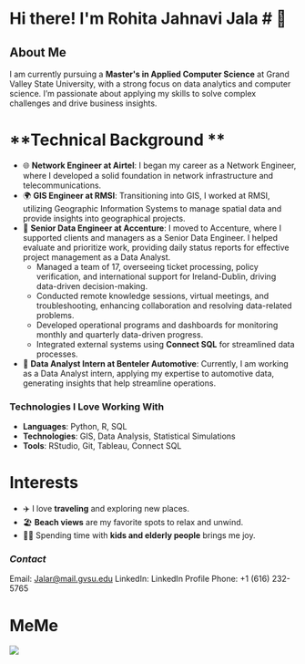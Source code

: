 # **Hi there! I'm Rohita Jahnavi Jala** # 👋

## About Me
I am currently pursuing a **Master's in Applied Computer Science** at Grand Valley State University, with a strong focus on data analytics and computer science. I’m passionate about applying my skills to solve complex challenges and drive business insights.

# **Technical Background **
- 🌐 **Network Engineer at Airtel**: I began my career as a Network Engineer, where I developed a solid foundation in network infrastructure and telecommunications.  
- 🌍 **GIS Engineer at RMSI**: Transitioning into GIS, I worked at RMSI, utilizing Geographic Information Systems to manage spatial data and provide insights into geographical projects.  
- 💼 **Senior Data Engineer at Accenture**: I moved to Accenture, where I supported clients and managers as a Senior Data Engineer. I helped evaluate and prioritize work, providing daily status reports for effective project management as a Data Analyst.  
  - Managed a team of 17, overseeing ticket processing, policy verification, and international support for Ireland-Dublin, driving data-driven decision-making.  
  - Conducted remote knowledge sessions, virtual meetings, and troubleshooting, enhancing collaboration and resolving data-related problems.  
  - Developed operational programs and dashboards for monitoring monthly and quarterly data-driven progress.  
  - Integrated external systems using **Connect SQL** for streamlined data processes.  
- 🚗 **Data Analyst Intern at Benteler Automotive**: Currently, I am working as a Data Analyst intern, applying my expertise to automotive data, generating insights that help streamline operations.

### Technologies I Love Working With
- **Languages**: Python, R, SQL  
- **Technologies**: GIS, Data Analysis, Statistical Simulations  
- **Tools**: RStudio, Git, Tableau, Connect SQL

# **Interests**  
- ✈️ I love **traveling** and exploring new places.  
- 🏖️ **Beach views** are my favorite spots to relax and unwind.  
- 🧒👵 Spending time with **kids and elderly people** brings me joy.

### *Contact* 
Email: Jalar@mail.gvsu.edu 
LinkedIn: LinkedIn Profile 
Phone: +1 (616) 232-5765 

# **MeMe**
<img src =" https://parade.com/.image/t_share/MTkwNTgxMjEzMzE1MDE1ODA1/smiles-quotes-2.jpg ">
